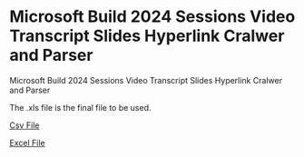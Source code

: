 # Microsoft Build 2024 Sessions Video Transcript Slides Hyperlink Cralwer and Parser
Microsoft Build 2024 Sessions Video Transcript Slides Hyperlink Cralwer and Parser

The .xls file is the final file to be used.

[Csv File](https://github.com/ms-alvinlin/ms_build_sessions_video_download/blob/main/build_csv_with_download_0530.csv)

[Excel File](https://github.com/ms-alvinlin/ms_build_sessions_video_download/blob/main/build_excel_with_download_0530_2.xlsx)
